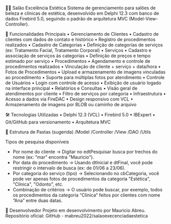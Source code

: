 💇‍♀️ Salão Excelência Estética
Sistema de gerenciamento para salões de beleza e clínicas de estética, desenvolvido em Delphi 12.3 com banco de dados Firebird 5.0, seguindo o padrão de arquitetura MVC (Model-View-Controller).

🚀 Funcionalidades Principais
• 	Gerenciamento de Clientes
• 	Cadastro de clientes com dados de contato e histórico
• 	Registro de procedimentos realizados
• 	Cadastro de Categorias
• 	Definição de categorias de serviços (ex: Tratamento Facial, Tratamento Corporal)
• 	Serviços
• 	Cadastro e associação de serviços às categorias
• 	Definição de preços e tempo estimado por serviço
• 	Procedimentos
• 	Agendamento e controle de procedimentos realizados
• 	Vinculação de cliente + serviço + data/hora
• 	Fotos de Procedimentos
• 	Upload e armazenamento de imagens vinculadas ao procedimento
• 	Suporte para múltiplas fotos por atendimento
• 	Controle de Usuários
• 	Login com controle de acesso
• 	Exibição de usuário logado na interface principal
• 	Relatórios e Consultas
• 	Visão geral de atendimentos por cliente
• 	Filtro de serviços por categoria
• 	Infraestrutura
• 	Acesso a dados via FireDAC
• 	Design responsivo com VCL
• 	Armazenamento de imagens por BLOB ou caminho de arquivo

🛠️ Tecnologias Utilizadas
• 	Delphi 12.3 (VCL)
• 	Firebird 5.0
• 	IBExpert
• 	Git/GitHub para versionamento
• 	Arquitetura MVC

📁 Estrutura de Pastas (sugerida)
/Model
/Controller
/View
/DAO
/Utils

Tipos de pesquisa disponíveis
- Por nome do cliente
→ Digitar no edtPesquisar busca por trechos do nome (ex: "mar" encontra "Mauricio").
- Por data do procedimento
→ Usando dtInicial e dtFinal, você pode restringir o intervalo de busca (ex: de 01/06 a 23/06).
- Por categoria do serviço (tipo)
→ Selecionando no cbCategoria, você pode ver apenas fotos de procedimentos da categoria "Estética", "Clínica", "Odonto", etc.
- Combinação de critérios
→ O usuário pode buscar, por exemplo, todos os procedimentos da categoria “Clínica” feitos por clientes com nome “Ana” entre duas datas.


👥 Desenvolvedor
Projeto em desenvolvimento por Mauricio Abreu.
Repositório oficial: GitHub - mabreu2022/salaoexecenciadaestetica
